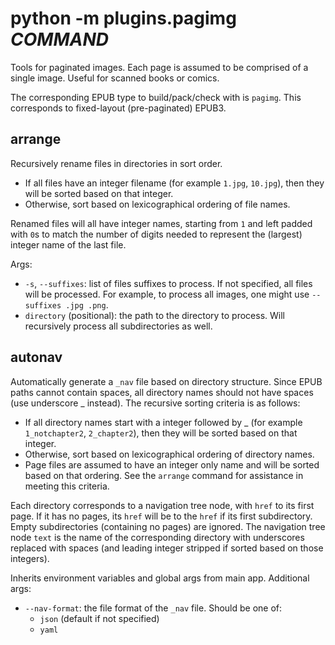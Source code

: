 # python -m plugins.pagimg *COMMAND*

Tools for paginated images. Each page is assumed to be comprised of a single image. Useful for scanned books or comics.

The corresponding EPUB type to build/pack/check with is `pagimg`. This corresponds to fixed-layout (pre-paginated) EPUB3.

## arrange

Recursively rename files in directories in sort order.

* If all files have an integer filename (for example `1.jpg`, `10.jpg`), then they will be sorted based on that integer.
* Otherwise, sort based on lexicographical ordering of file names.

Renamed files will all have integer names, starting from `1` and left padded with `0`s to match the number of digits needed to represent the (largest) integer name of the last file.

Args:

* `-s`, `--suffixes`: list of files suffixes to process. If not specified, all files will be processed. For example, to process all images, one might use `--suffixes .jpg .png`.
* `directory` (positional): the path to the directory to process. Will recursively process all subdirectories as well.

## autonav

Automatically generate a `_nav` file based on directory structure. Since EPUB paths cannot contain spaces, all directory names should not have spaces (use underscore _ instead). The recursive sorting criteria is as follows:

* If all directory names start with a integer followed by _ (for example `1_notchapter2`, `2_chapter2`), then they will be sorted based on that integer.
* Otherwise, sort based on lexicographical ordering of directory names.
* Page files are assumed to have an integer only name and will be sorted based on that ordering. See the `arrange` command for assistance in meeting this criteria.

Each directory corresponds to a navigation tree node, with `href` to its first page. If it has no pages, its `href` will be to the `href` if its first subdirectory. Empty subdirectories (containing no pages) are ignored. The navigation tree node `text` is the name of the corresponding directory with underscores replaced with spaces (and leading integer stripped if sorted based on those integers).

Inherits environment variables and global args from main app. Additional args:

* `--nav-format`: the file format of the `_nav` file. Should be one of:
    * `json` (default if not specified)
    * `yaml`